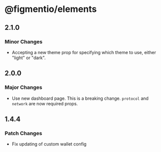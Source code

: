 # @figmentio/elements

## 2.1.0

### Minor Changes

- Accepting a new theme prop for specifying which theme to use, either "light" or "dark".

## 2.0.0

### Major Changes

- Use new dashboard page. This is a breaking change. `protocol` and `network` are now required props.

## 1.4.4

### Patch Changes

- Fix updating of custom wallet config
